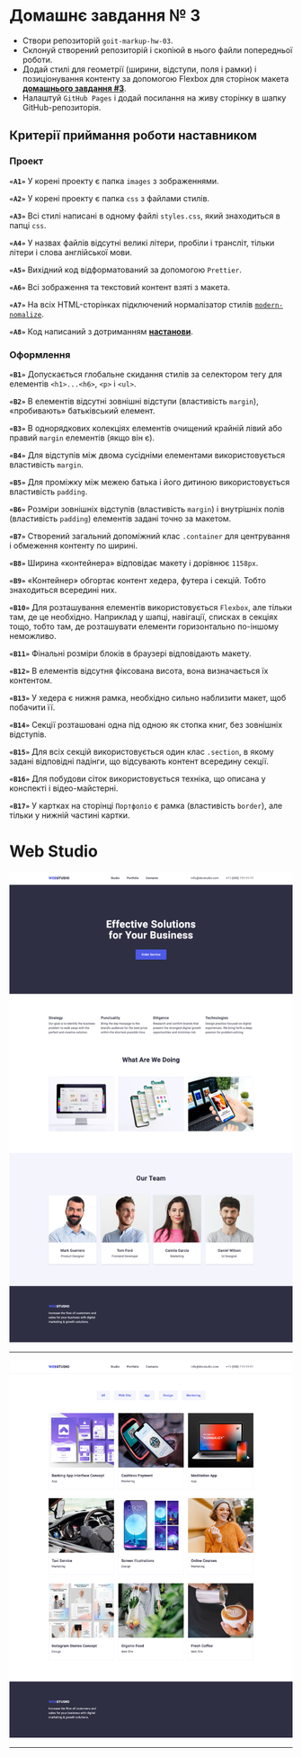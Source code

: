 # Домашнє завдання № 3

- Створи репозиторій `goit-markup-hw-03`.
- Склонуй створений репозиторій і скопіюй в нього файли попередньої роботи.
- Додай стилі для геометрії (ширини, відступи, поля і рамки) і позиціонування
  контенту за допомогою Flexbox для сторінок макета
  [**домашнього завдання #3**](<https://www.figma.com/file/Kr5Q4EVrEAqpOWko4QeEJb/Web-Studio-(Version-4.0)?type=design&node-id=296708-626&mode=design&t=2YMRFnSzdEnoXKKW-0>).
- Налаштуй `GitHub Pages` і додай посилання на живу сторінку в шапку
  GitHub-репозиторія.

## Критерії приймання роботи наставником

### Проект

**`«A1»`** У корені проекту є папка `images` з зображеннями.

**`«A2»`** У корені проекту є папка `css` з файлами стилів.

**`«A3»`** Всі стилі написані в одному файлі `styles.css`, який знаходиться в
папці `css`.

**`«A4»`** У назвах файлів відсутні великі літери, пробіли і трансліт, тільки
літери і слова англійської мови.

**`«A5»`** Вихідний код відформатований за допомогою `Prettier`.

**`«A6»`** Всі зображення та текстовий контент взяті з макета.

**`«A7»`** На всіх HTML-сторінках підключений нормалізатор стилів
[`modern-nomalize`](https://github.com/sindresorhus/modern-normalize).

**`«A8»`** Код написаний з дотриманням [**настанови**](https://codeguide.co/).

### Оформлення

**`«B1»`** Допускається глобальне скидання стилів за селектором тегу для
елементів `<h1>...<h6>`, `<p>` і `<ul>`.

**`«B2»`** В елементів відсутні зовнішні відступи (властивість `margin`),
«пробивають» батьківський елемент.

**`«B3»`** В однорядкових колекціях елементів очищений крайній лівий або правий
`margin` елементів (якщо він є).

**`«B4»`** Для відступів між двома сусідніми елементами використовується
властивість `margin`.

**`«B5»`** Для проміжку між межею батька і його дитиною використовується
властивість `padding`.

**`«B6»`** Розміри зовнішніх відступів (властивість `margin`) і внутрішніх полів
(властивість `padding`) елементів задані точно за макетом.

**`«B7»`** Створений загальний допоміжний клас `.container` для центрування і
обмеження контенту по ширині.

**`«B8»`** Ширина «контейнера» відповідає макету і дорівнює `1158px`.

**`«B9»`** «Контейнер» обгортає контент хедера, футера і секцій. Тобто
знаходиться всередині них.

**`«B10»`** Для розташування елементів використовується `Flexbox`, але тільки
там, де це необхідно. Наприклад у шапці, навігації, списках в секціях тощо,
тобто там, де розташувати елементи горизонтально по-іншому неможливо.

**`«B11»`** Фінальні розміри блоків в браузері відповідають макету.

**`«B12»`** В елементів відсутня фіксована висота, вона визначається їх
контентом.

**`«B13»`** У хедера є нижня рамка, необхідно сильно наблизити макет, щоб
побачити її.

**`«B14»`** Секції розташовані одна під одною як стопка книг, без зовнішніх
відступів.

**`«B15»`** Для всіх секцій використовується один клас `.section`, в якому
задані відповідні падінги, що відсувають контент всередину секції.

**`«B16»`** Для побудови сіток використовується техніка, що описана у конспекті
і відео-майстерні.

**`«B17»`** У картках на сторінці `Портфоліо` є рамка (властивість `border`),
але тільки у нижній частині картки.

# Web Studio

![Web Page](./images/screencapture1.png)

---

![Web Page](./images/screencapture2.png)

---
